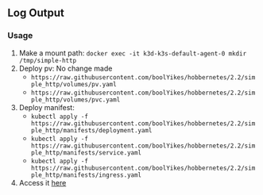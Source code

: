 ## Log Output
### Usage
1. Make a mount path: `docker exec -it k3d-k3s-default-agent-0 mkdir /tmp/simple-http`
2. Deploy pv: No change made
   - `https://raw.githubusercontent.com/boolYikes/hobbernetes/2.2/simple_http/volumes/pv.yaml`
   - `https://raw.githubusercontent.com/boolYikes/hobbernetes/2.2/simple_http/volumes/pvc.yaml`
3. Deploy manifest:
   - `kubectl apply -f https://raw.githubusercontent.com/boolYikes/hobbernetes/2.2/simple_http/manifests/deployment.yaml`
   - `kubectl apply -f https://raw.githubusercontent.com/boolYikes/hobbernetes/2.2/simple_http/manifests/service.yaml`
   - `kubectl apply -f https://raw.githubusercontent.com/boolYikes/hobbernetes/2.2/simple_http/manifests/ingress.yaml`
4. Access it [here](http://localhost:8081)
